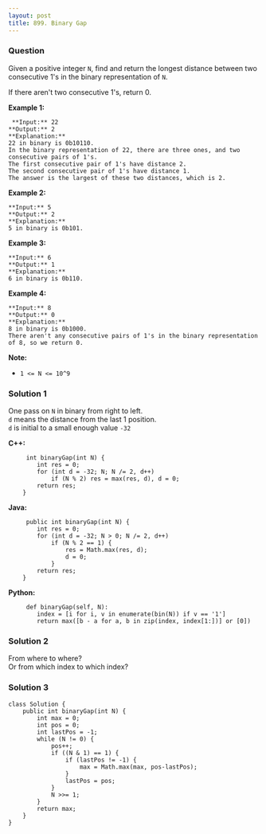 ```yaml
---
layout: post
title: 899. Binary Gap
---
```

### Question
Given a positive integer `N`, find and return the longest distance between two
consecutive 1's in the binary representation of `N`.

If there aren't two consecutive 1's, return 0.



 **Example 1:**

    
    
     **Input:** 22
    **Output:** 2
    **Explanation:**
    22 in binary is 0b10110.
    In the binary representation of 22, there are three ones, and two consecutive pairs of 1's.
    The first consecutive pair of 1's have distance 2.
    The second consecutive pair of 1's have distance 1.
    The answer is the largest of these two distances, which is 2.
    

**Example 2:**

    
    
    **Input:** 5
    **Output:** 2
    **Explanation:**
    5 in binary is 0b101.
    

**Example 3:**

    
    
    **Input:** 6
    **Output:** 1
    **Explanation:**
    6 in binary is 0b110.
    

**Example 4:**

    
    
    **Input:** 8
    **Output:** 0
    **Explanation:**
    8 in binary is 0b1000.
    There aren't any consecutive pairs of 1's in the binary representation of 8, so we return 0.
    



 **Note:**

  * `1 <= N <= 10^9`

### Solution 1
One pass on `N` in binary from right to left.  
`d` means the distance from the last 1 position.  
`d` is initial to a small enough value `-32`

 **C++:**

    
    
         int binaryGap(int N) {
            int res = 0;
            for (int d = -32; N; N /= 2, d++)
                if (N % 2) res = max(res, d), d = 0;
            return res;
        }
    

**Java:**

    
    
         public int binaryGap(int N) {
            int res = 0;
            for (int d = -32; N > 0; N /= 2, d++)
                if (N % 2 == 1) {
                    res = Math.max(res, d);
                    d = 0;
                }
            return res;
        }
    

**Python:**

    
    
         def binaryGap(self, N):
            index = [i for i, v in enumerate(bin(N)) if v == '1']
            return max([b - a for a, b in zip(index, index[1:])] or [0])
    


### Solution 2
From where to where?  
Or from which index to which index?


### Solution 3
    
    
    class Solution {
        public int binaryGap(int N) {
            int max = 0;
            int pos = 0;
            int lastPos = -1;
            while (N != 0) {
                pos++;
                if ((N & 1) == 1) {
                    if (lastPos != -1) {
                        max = Math.max(max, pos-lastPos);
                    }
                    lastPos = pos;
                }
                N >>= 1;
            }
            return max;
        }
    }
    



